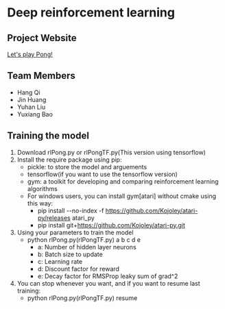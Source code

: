 # Deep reinforcement learning
## Project Website
   [Let's play Pong!](https://liuyuhanalex.github.io/Deep-reinforcement-learning/)
## Team Members
- Hang Qi
- Jin Huang
- Yuhan Liu
- Yuxiang Bao

## Training the model
1. Download rlPong.py or rlPongTF.py(This version using tensorflow)
2. Install the require package using pip:
   - pickle: to store the model and arguements
   - tensorflow(if you want to use the tensorflow version)
   - gym: a toolkit for developing and comparing reinforcement learning algorithms
   - For windows users, you can install gym[atari] without cmake using this way:
     - pip install --no-index -f https://github.com/Kojoley/atari-py/releases atari_py
     - pip install git+https://github.com/Kojoley/atari-py.git
3. Using your parameters to train the model
   - python rlPong.py(rlPongTF.py) a b c d e
     - a: Number of hidden layer neurons
     - b: Batch size to update
     - c: Learning rate
     - d: Discount factor for reward
     - e: Decay factor for RMSProp leaky sum of grad^2
4. You can stop whenever you want, and if you want to resume last training:
   - python rlPong.py(rlPongTF.py) resume
